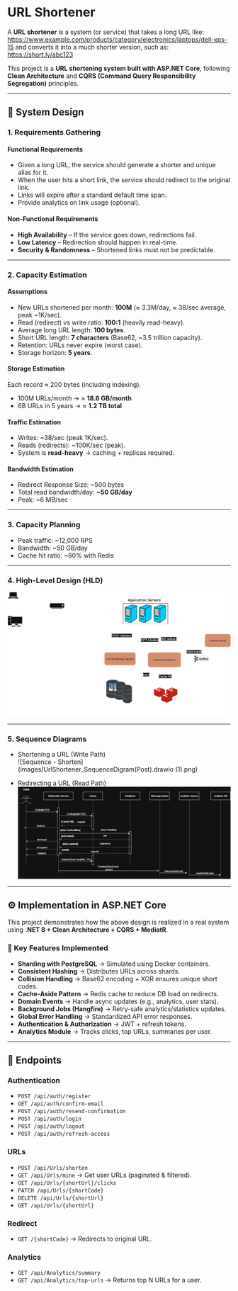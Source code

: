 
# URL Shortener  

A **URL shortener** is a system (or service) that takes a long URL like:  
https://www.example.com/products/category/electronics/laptops/dell-xps-15
and converts it into a much shorter version, such as:  
https://short.ly/abc123



This project is a **URL shortening system built with ASP.NET Core**, following **Clean Architecture** and **CQRS (Command Query Responsibility Segregation)** principles.  

---

## 📐 System Design  

### 1. Requirements Gathering  

#### Functional Requirements  
- Given a long URL, the service should generate a shorter and unique alias for it.  
- When the user hits a short link, the service should redirect to the original link.  
- Links will expire after a standard default time span.  
- Provide analytics on link usage (optional).  

#### Non-Functional Requirements  
- **High Availability** – If the service goes down, redirections fail.  
- **Low Latency** – Redirection should happen in real-time.  
- **Security & Randomness** – Shortened links must not be predictable.  

---

### 2. Capacity Estimation  

#### Assumptions  
- New URLs shortened per month: **100M** (≈ 3.3M/day, ≈ 38/sec average, peak ~1K/sec).  
- Read (redirect) vs write ratio: **100:1** (heavily read-heavy).  
- Average long URL length: **100 bytes**.  
- Short URL length: **7 characters** (Base62, ~3.5 trillion capacity).  
- Retention: URLs never expire (worst case).  
- Storage horizon: **5 years**.  

#### Storage Estimation  
Each record ≈ 200 bytes (including indexing).  

- 100M URLs/month → ≈ **18.6 GB/month**  
- 6B URLs in 5 years → ≈ **1.2 TB total**  

#### Traffic Estimation  
- Writes: ~38/sec (peak 1K/sec).  
- Reads (redirects): ~100K/sec (peak).  
- System is **read-heavy** → caching + replicas required.  

#### Bandwidth Estimation  
- Redirect Response Size: ~500 bytes  
- Total read bandwidth/day: **~50 GB/day**  
- Peak: ~6 MB/sec  

---

### 3. Capacity Planning  
- Peak traffic: ~12,000 RPS  
- Bandwidth: ~50 GB/day  
- Cache hit ratio: ~80% with Redis  

---

### 4. High-Level Design (HLD)  
![HLD Diagram](images/UrlShortener_HLD.drawio.png)  

---

### 5. Sequence Diagrams  
- Shortening a URL (Write Path)  
![Sequence - Shorten](images/UrlShortener_SequenceDigram(Post).drawio (1).png)  

- Redirecting a URL (Read Path)  
![Sequence - Redirect](images/UrlShortener_SequenceDigram(Get).drawio.png)  

---

## ⚙️ Implementation in ASP.NET Core  

This project demonstrates how the above design is realized in a real system using **.NET 8 + Clean Architecture + CQRS + MediatR**.  

### 🔑 Key Features Implemented  
- **Sharding with PostgreSQL** → Simulated using Docker containers.  
- **Consistent Hashing** → Distributes URLs across shards.  
- **Collision Handling** → Base62 encoding + XOR ensures unique short codes.  
- **Cache-Aside Pattern** → Redis cache to reduce DB load on redirects.  
- **Domain Events** → Handle async updates (e.g., analytics, user stats).  
- **Background Jobs (Hangfire)** → Retry-safe analytics/statistics updates.  
- **Global Error Handling** → Standardized API error responses.  
- **Authentication & Authorization** → JWT + refresh tokens.  
- **Analytics Module** → Tracks clicks, top URLs, summaries per user.  

---

## 🚀 Endpoints  

### **Authentication**  
- `POST /api/auth/register`  
- `GET /api/auth/confirm-email`  
- `POST /api/auth/resend-confirmation`  
- `POST /api/auth/login`  
- `POST /api/auth/logout`  
- `POST /api/auth/refresh-access`  

### **URLs**  
- `POST /api/Urls/shorten`  
- `GET /api/Urls/mine` → Get user URLs (paginated & filtered).  
- `GET /api/Urls/{shortUrl}/clicks`  
- `PATCH /api/Urls/{shortCode}`  
- `DELETE /api/Urls/{shortUrl}`  
- `GET /api/Urls/{shortUrl}`  

### **Redirect**  
- `GET /{shortCode}` → Redirects to original URL.  

### **Analytics**  
- `GET /api/Analytics/summary`  
- `GET /api/Analytics/top-urls` → Returns top N URLs for a user.  



 

